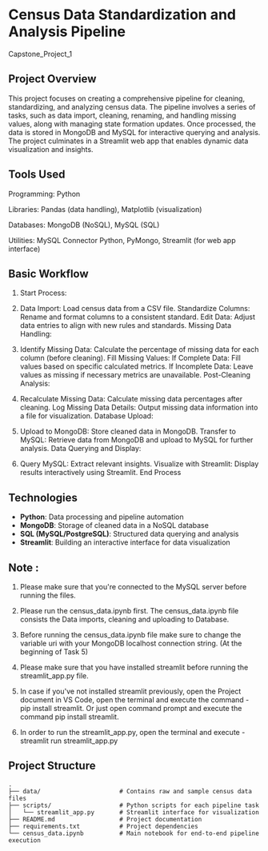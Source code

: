 # Census Data Standardization and Analysis Pipeline
Capstone_Project_1

## Project Overview
This project focuses on creating a comprehensive pipeline for cleaning, standardizing, and analyzing census data. The pipeline involves a series of tasks, such as data import, cleaning, renaming, and handling missing values, along with managing state formation updates. Once processed, the data is stored in MongoDB and MySQL for interactive querying and analysis. The project culminates in a Streamlit web app that enables dynamic data visualization and insights.

## Tools Used
Programming: Python

Libraries: Pandas (data handling), Matplotlib (visualization)

Databases: MongoDB (NoSQL), MySQL (SQL)

Utilities: MySQL Connector Python, PyMongo, Streamlit (for web app interface)


## Basic Workflow

1. Start Process:

2. Data Import: Load census data from a CSV file.
Standardize Columns: Rename and format columns to a consistent standard.
Edit Data: Adjust data entries to align with new rules and standards.
Missing Data Handling:

3. Identify Missing Data: Calculate the percentage of missing data for each column (before cleaning).
Fill Missing Values:
If Complete Data: Fill values based on specific calculated metrics.
If Incomplete Data: Leave values as missing if necessary metrics are unavailable.
Post-Cleaning Analysis:

4. Recalculate Missing Data: Calculate missing data percentages after cleaning.
Log Missing Data Details: Output missing data information into a file for visualization.
Database Upload:

5. Upload to MongoDB: Store cleaned data in MongoDB.
Transfer to MySQL: Retrieve data from MongoDB and upload to MySQL for further analysis.
Data Querying and Display:

6. Query MySQL: Extract relevant insights.
Visualize with Streamlit: Display results interactively using Streamlit.
End Process

## Technologies
- **Python**: Data processing and pipeline automation
- **MongoDB**: Storage of cleaned data in a NoSQL database
- **SQL (MySQL/PostgreSQL)**: Structured data querying and analysis
- **Streamlit**: Building an interactive interface for data visualization

## Note :

1. Please make sure that you're connected to the MySQL server before running the files.

2. Please run the census_data.ipynb first. The census_data.ipynb file consists the Data imports, cleaning and uploading to Database.

3. Before running the census_data.ipynb file make sure to change the variable uri with your MongoDB localhost connection string. (At the beginning of Task 5)

4. Please make sure that you have installed streamlit before running the streamlit_app.py file.

5. In case if you've not installed streamlit previously, open the Project document in VS Code, open the terminal and execute the command - pip install streamlit. Or just open command prompt and execute the command pip install streamlit.

6. In order to run the streamlit_app.py, open the terminal and execute - streamlit run streamlit_app.py

## Project Structure
```plaintext
.
├── data/                      # Contains raw and sample census data files
├── scripts/                   # Python scripts for each pipeline task
│   └── streamlit_app.py       # Streamlit interface for visualization
├── README.md                  # Project documentation
├── requirements.txt           # Project dependencies
└── census_data.ipynb          # Main notebook for end-to-end pipeline execution
